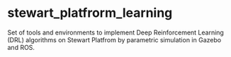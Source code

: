 # stewart_platfrorm_learning

Set of tools and environments to implement Deep Reinforcement Learning (DRL) algorithms on Stewart Platfrom by parametric simulation in Gazebo and ROS.
